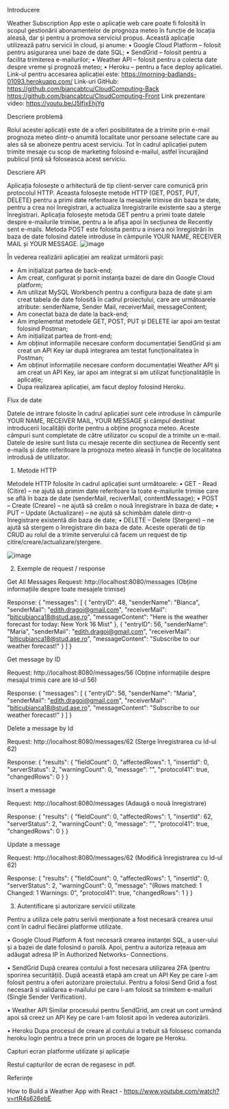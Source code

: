 Introducere

Weather Subscription App este o aplicație web care poate fi folosită în scopul gestionării abonamentelor de prognoza meteo în funcție de locația aleasă, dar și pentru a promova serviciul propus. Această aplicație utilizează patru servicii în cloud, și anume:
•	Google Cloud Platform – folosit pentru asigurarea unei baze de date SQL;
•	SendGrid – folosit pentru a facilita trimiterea e-mailurilor;
•	Weather API – folosit pentru a colecta date despre vreme și prognoză meteo;
•	Heroku – pentru a face deploy aplicatiei.
Link-ul pentru accesarea aplicației este: 
https://morning-badlands-01093.herokuapp.com/
Link-uri GitHub:
https://github.com/biancabtcu/CloudComputing-Back
https://github.com/biancabtcu/CloudComputing-Front
Link prezentare video: https://youtu.be/J5IfjxEhjYg

Descriere problemă 

Rolul acestei aplicații este de a oferi posibilitatea de a trimite prin e-mail prognoza meteo dintr-o anumită localitate unor persoane selectate care au ales să se aboneze pentru acest serviciu. Tot în cadrul aplicației putem trimite mesaje cu scop de marketing folosind e-mailul, astfel încurajând publicul țintă să foloseasca acest serviciu. 

Descriere API

Aplicația folosește o arhitectură de tip client-server care comunică prin protocolul HTTP. Aceasta folosește metode HTTP (GET, POST, PUT, DELETE) pentru a primi date referitoare la mesajele trimise din baza te date, pentru a crea noi înregistrari, a actualiza înregistrarile existente sau a șterge înregistrari.
Aplicația folosește metoda GET pentru a primi toate datele despre e-mailurile trimise, pentru a le afișa apoi în secțiunea de Recently sent e-mails. Metoda POST este folosita pentru a insera noi înregistrări în baza de date folosind datele introduse în câmpurile YOUR NAME, RECEIVER MAIL și YOUR MESSAGE.
 ![image](https://user-images.githubusercontent.com/105164579/168473930-11318866-a654-48ca-a10c-ba0e471560bd.png)

În vederea realizării aplicației am realizat următorii pași:
-	Am inițializat partea de back-end;
-	Am creat, configurat și pornit instanța bazei de dare din Google Cloud platform;
-	Am utilizat MySQL Workbench pentru a configura baza de date și am creat tabela de date folosită în cadrul proiectului, care are următoarele atribute: senderName, Sender Mail, receiverMail, messageContent;
-	Am conectat baza de date la back-end;
-	Am implementat metodele GET, POST, PUT și DELETE iar apoi am testat folosind Postman;
-	Am inițializat partea de front-end;
-	Am obținut informațiile necesare conform documentației SendGrid și am creat un API Key iar după integrarea am testat funcționalitatea în Postman;
-	Am obținut informațiile necesare conform documentației Weather API și am creat un API Key, iar apoi am integrat si am utilizat funcționalitățile în aplicație;
-	Dupa realizarea aplicației, am facut deploy folosind Heroku.

Flux de date 

Datele de intrare folosite în cadrul aplicației sunt cele introduse în câmpurile YOUR NAME, RECEIVER MAIL, YOUR MESSAGE și câmpul destinat introducerii localității dorite pentru a obține prognoza meteo. Aceste câmpuri sunt completate de către utilizator cu scopul de a trimite un e-mail. 
Datele de iesire sunt lista cu mesaje recente din secțiunea de Recently sent e-mails și date referitoare la prognoza meteo aleasă în funcție de localitatea introdusă de utilizator.

1.	Metode HTTP

Metodele HTTP folosite în cadrul aplicației sunt următoarele:
•	GET - Read (Citire) – ne ajută să primim date referitoare la toate e-mailurile trimise care se află în baza de date (senderMail, reciverMail, contentMessage);
•	POST – Create (Creare) – ne ajută să creăm o nouă înregistrare în baza de date;
•	PUT – Update (Actualizare) – ne ajută să schimbăm datele dintr-o înregistrare existentă din baza de date;
•	DELETE – Delete (Ștergere) – ne ajută să stergem o înregistrare din baza de date.
Aceste operatii de tip CRUD au rolul de a trimite serverului că facem un request de tip citire/creare/actualizare/ștergere.
 
![image](https://user-images.githubusercontent.com/105164579/168473966-163de6c1-55f2-42ac-a2fe-fc311cecee4a.png)

2.	Exemple de request / response


Get All Messages
Request: http://localhost:8080/messages
(Obține informațiile despre toate mesajele trimise)

Response:
{
    "messages": [
        {
            "entryID": 48,
            "senderName": "Bianca",
            "senderMail": "edith.dragoi@gmail.com",
            "receiverMail": "biticubianca18@stud.ase.ro",
            "messageContent": "Here is the weather forecast for today: New York 16 Mist"
        },
        {
            "entryID": 56,
            "senderName": "Maria",
            "senderMail": "edith.dragoi@gmail.com",
            "receiverMail": "biticubianca18@stud.ase.ro",
            "messageContent": "Subscribe to our weather forecast!"
        }
    ]
}


Get message by ID

Request: http://localhost:8080/messages/56
(Obține informațiile despre mesajul trimis care are Id-ul 56)

Response:
{
    "messages": [
        {
            "entryID": 56,
            "senderName": "Maria",
            "senderMail": "edith.dragoi@gmail.com",
            "receiverMail": "biticubianca18@stud.ase.ro",
            "messageContent": "Subscribe to our weather forecast!"
        }
    ]
}

Delete a message by Id

Request: http://localhost:8080/messages/62
(Sterge înregistrarea cu Id-ul 62)

Response:
{
    "results": {
        "fieldCount": 0,
        "affectedRows": 1,
        "insertId": 0,
        "serverStatus": 2,
        "warningCount": 0,
        "message": "",
        "protocol41": true,
        "changedRows": 0
    }
}

Insert a message

Request: http://localhost:8080/messages
(Adaugă o nouă înregistrare)

Response:
{
    "results": {
        "fieldCount": 0,
        "affectedRows": 1,
        "insertId": 62,
        "serverStatus": 2,
        "warningCount": 0,
        "message": "",
        "protocol41": true,
        "changedRows": 0
    }
}

Update a message

Request: http://localhost:8080/messages/62
(Modifică înregistrarea cu Id-ul 62)

Response:
{
    "results": {
        "fieldCount": 0,
        "affectedRows": 1,
        "insertId": 0,
        "serverStatus": 2,
        "warningCount": 0,
        "message": "(Rows matched: 1  Changed: 1  Warnings: 0",
        "protocol41": true,
        "changedRows": 1
    }
}

3.	Autentificare și autorizare servicii utilizate 

Pentru a utiliza cele patru serivii menționate a fost necesară crearea unui cont în cadrul fiecărei platforme utilizate.

•	Google Cloud Platform 
A fost necesară crearea instanței SQL, a user-ului și a bazei de date folosind o parolă. Apoi, pentru a autoriza rețeaua am adăugat adresa IP în Authorized Networks- Connections. 

•	SendGrid 
După crearea contului a fost necesara utilizarea 2FA (pentru sporirea securității). După această etapă am creat un API Key pe care l-am folosit pentru a oferi autorizare proiectului. Pentru a folosi Send Grid a fost necesară si validarea e-mailului pe care l-am folosit sa trimitem e-mailuri (Single Sender Verification).

•	Weather API 
Similar procesului pentru SendGrid, am creat un cont urmând apoi să creez un API Key pe care l-am folosit apoi în vederea autorizării.

•	Heroku 
Dupa procesul de creare al contului a trebuit să folosesc comanda heroku login pentru a trece prin un proces de logare pe Heroku.

Capturi ecran platforme utilizate și aplicație

Restul capturilor de ecran de regasesc in pdf.

Referințe

How to Build a Weather App with React - https://www.youtube.com/watch?v=rtR4s626ebE

